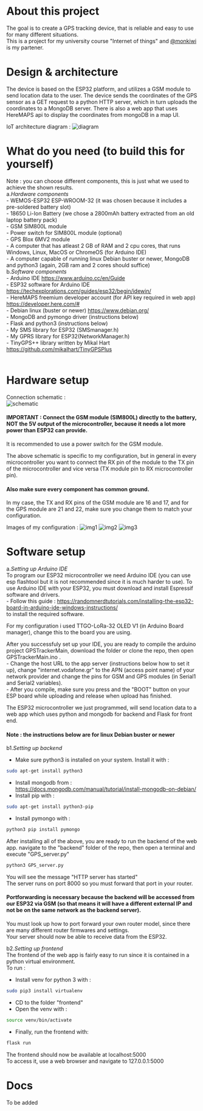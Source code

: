 # About this project
The goal is to create a GPS tracking device, that is reliable and easy to use for many different situations.<br>
This is a project for my university course "Internet of things" and [@monkiwi](https://github.com/monkiwi) is my partener. 

# Design & architecture
The device is based on the ESP32 platform, and utilizes a GSM module to send location data to the user. The device sends the coordinates of the GPS sensor as a GET request to a python HTTP server, which in turn uploads the coordinates to a MongoDB server. There is also a web app that uses HereMAPS api to display the coordinates from mongoDB in a map UI.

ΙοΤ architecture diagram :
![diagram](/images/IOT-diagram.png)

# What do you need (to build this for yourself)
Note : you can choose different components, this is just what we used to achieve the shown results.<br>
a.*Hardware components* <br>
      - WEMOS-ESP32 ESP-WROOM-32 (it was chosen because it includes a pre-soldered battery slot)<br>
      - 18650 Li-Ion Battery (we chose a 2800mAh battery extracted from an old laptop battery pack) <br>
      - GSM SIM800L module<br>
      - Power switch for SIM800L module (optional)<br>
      - GPS Blox 6MV2 module<br>
      - A computer that has atleast 2 GB of RAM and 2 cpu cores, that runs Windows, Linux, MacOS or ChromeOS (for Arduino IDE)<br> 
      - A computer capable of running linux Debian buster or newer, MongoDB and python3 (again, 2GB ram and 2 cores should suffice)<br>
b.*Software components* <br>
      - Arduino IDE https://www.arduino.cc/en/Guide <br>
      - ESP32 software for Arduino IDE https://techexplorations.com/guides/esp32/begin/idewin/ <br>
      - HereMAPS freemium developer account (for API key required in web app) https://developer.here.com/#<br>
      - Debian linux (buster or newer) https://www.debian.org/<br>
      - MongoDB and pymongo driver (instructions below)<br>
      - Flask and python3 (instructions below)<br>
      - My SMS library for ESP32 (SMSmanager.h) <br>
      - My GPRS library for ESP32(NetworkManager.h) <br>
      - TinyGPS++ library written by Mikal Hart https://github.com/mikalhart/TinyGPSPlus<br> 
<br>
    
# Hardware setup
Connection schematic : <br>
![schematic](/images/connectionschematic.jpg)
#### IMPORTANT : Connect the GSM module (SIM800L) directly to the battery, NOT the 5V output of the microcontroller, because it needs a lot more power than ESP32 can provide.
It is recommended to use a power switch for the GSM module.

The above schematic is specific to my configuration, but in general in every microcontroller you want to connect the RX pin of the module to the TX pin of the microcontroller and vice versa (TX module pin to RX microcontroller pin). 
#### Also make sure every component has common ground.

In my case, the TX and RX pins of the GSM module are 16 and 17, and for the GPS module are 21 and 22, make sure you change them to match your configuration.

Images of my configuration :
![img1](/images/img(1).jpg)
![img2](/images/img(2).jpg)
![img3](/images/img(3).jpg)
# Software setup
a.*Setting up Arduino IDE* <br>
To program our ESP32 microcontroller we need Arduino IDE (you can use esp flashtool but it is not recommended since it is much harder to use).
To use Arduino IDE with your ESP32, you must download and install Espressif software and drivers.<br>
    - Follow this guide : https://randomnerdtutorials.com/installing-the-esp32-board-in-arduino-ide-windows-instructions/<br>
to install the required software.

For my configuration i used TTGO-LoRa-32 OLED V1 (in Arduino Board manager), change this to the board you are using.

After you successfuly set up your IDE, you are ready to compile the arduino project GPSTrackerMain, download the folder or clone the repo, then open GPSTrackerMain.ino .<br>
            - Change the host URL to the app server (instructions below how to set it up), change "internet.vodafone.gr" to the APN (access point name) of your network provider and change the pins for GSM and GPS modules (in Serial1 and Serial2 variables).<br>
            - After you compile, make sure you press and the "BOOT" button on your ESP board while uploading and release when upload has finished.
            
The ESP32 microcontroller we just programmed, will send location data to a web app which uses python and mongodb for backend and Flask for front end.<br>
#### Note : the instructions below are for linux Debian buster or newer
b1.*Setting up backend*<br>
  - Make sure python3 is installed on your system. Install it with :<br>
```bash
sudo apt-get install python3
```
  - Install mongodb from : https://docs.mongodb.com/manual/tutorial/install-mongodb-on-debian/
  - Install pip with :
```bash
sudo apt-get install python3-pip
```
  - Install pymongo with :
```bash
python3 pip install pymongo
```

After installing all of the above, you are ready to run the backend of the web app.
navigate to the "backend" folder of the repo, then open a terminal and execute "GPS_server.py"
```bash
python3 GPS_server.py
```
You will see the message "HTTP server has started"<br>
The server runs on port 8000 so you must forward that port in your router.<br>
#### Portforwarding is necessary because the backend will be accessed from our ESP32 via GSM (so that means it will have a different external IP and not be on the same network as the backend server).<br>
You must look up how to port forward your own router model, since there are many different router firmwares and settings.<br>
Your server should now be able to receive data from the ESP32.

b2.*Setting up frontend*<br>
The frontend of the web app is fairly easy to run since it is contained in a python virtual environment.<br>
To run :<br>
 - Install venv for python 3 with :
```bash
sudo pip3 install virtualenv 
```
 - CD to the folder "frontend"
 - Open the venv with :
```bash
source venv/bin/activate
```
 - Finally, run the frontend with:
```bash
flask run
```

The frontend should now be available at localhost:5000<br>
To access it, use a web browser and navigate to 127.0.0.1:5000

# Docs
To be added
